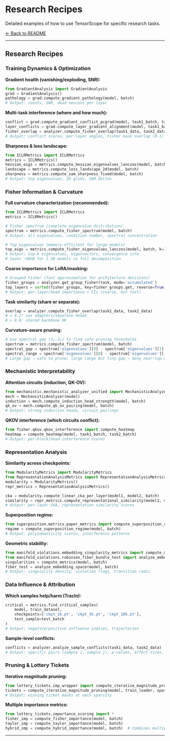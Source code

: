 # Research Recipes

Detailed examples of how to use TensorScope for specific research tasks.

[← Back to README](../README.md)

---

## Research Recipes

### Training Dynamics & Optimization

**Gradient health (vanishing/exploding, SNR):**
```python
from GradientAnalysis import GradientAnalysis
grad = GradientAnalysis()
pathology = grad.compute_gradient_pathology(model, batch)
# Output: counts, SNR, dead neurons per layer
```

**Multi-task interference (where and how much):**
```python
conflict = grad.compute_gradient_conflict_pcgrad(model, task1_batch, task2_batch)
layer_conflicts = grad.compute_layer_gradient_alignment(model, task1_batch, task2_batch)
fisher_overlap = analyzer.compute_fisher_overlap(task1_data, task2_data)
# Output: conflict scores, per-layer angles, Fisher mask overlap (0-1)
```

**Sharpness & loss landscape:**
```python
from ICLRMetrics import ICLRMetrics
metrics = ICLRMetrics()
hessian_eigs = metrics.compute_hessian_eigenvalues_lanczos(model, batch, k=20)
landscape = metrics.compute_loss_landscape_2d(model, batch)
sharpness = metrics.compute_sam_sharpness_fixed(model, batch)
# Output: top eigenvalues, 2D grids, SAM deltas
```

### Fisher Information & Curvature

**Full curvature characterization (recommended):**
```python
from ICLRMetrics import ICLRMetrics
metrics = ICLRMetrics()

# Fisher spectrum (complete eigenvalue distribution)
spectrum = metrics.compute_fisher_spectrum(model, batch)
# Output: all eigenvalues, condition number, spectral concentration

# Top eigenvalues (memory-efficient for large models)
top_eigs = metrics.compute_fisher_eigenvalues_lanczos(model, batch, k=20)
# Output: top-k eigenvalues, eigenvectors, convergence info
# Saves ~48GB for 1.5B models vs full decomposition
```

**Coarse importance for LoRA/masking:**
```python
# Grouped Fisher (fast approximation for architecture decisions)
fisher_groups = analyzer.get_group_fisher(task, mode='accumulated')
top_layers = sorted(fisher_groups, key=fisher_groups.get, reverse=True)[:4]
# Output: per-layer/head importance + CIs (coarse, but fast)
```

**Task similarity (share or separate):**
```python
overlap = analyzer.compute_fisher_overlap(task1_data, task2_data)
# < 0.2: use adapters/separate heads
# > 0.8: shared backbone OK
```

**Curvature-aware pruning:**
```python
# Use spectral gap (λ₁-λ₂) to find safe pruning thresholds
spectrum = metrics.compute_fisher_spectrum(model, batch)
spectral_gap = spectrum['eigenvalues'][0] - spectrum['eigenvalues'][1]
spectral_range = spectrum['eigenvalues'][0] - spectrum['eigenvalues'][-1]
# Large gap → safe to prune; large range but tiny gap → many near-top modes, stay conservative
```

### Mechanistic Interpretability

**Attention circuits (induction, QK-OV):**
```python
from mechanistic.mechanistic_analyzer_unified import MechanisticAnalyzer
mech = MechanisticAnalyzer(model)
induction = mech.compute_induction_head_strength(model, batch)
qk_ov = mech.compute_qk_ov_pairing(model, batch)
# Output: strong induction heads, circuit pairings
```

**QKOV interference (which circuits conflict):**
```python
from fisher.qkov.qkov_interference import compute_heatmap
heatmap = compute_heatmap(model, task1_batch, task2_batch)
# Output: per-block/head interference scores
```

### Representation Analysis

**Similarity across checkpoints:**
```python
from ModularityMetrics import ModularityMetrics
from RepresentationAnalysisMetrics import RepresentationAnalysisMetrics
modularity = ModularityMetrics()
repr_metrics = RepresentationAnalysisMetrics()

cka = modularity.compute_linear_cka_per_layer(model1, model2, batch)
similarity = repr_metrics.compute_representational_similarity(model1, model2, batch)
# Output: per-layer CKA, representation similarity scores
```

**Superposition regime:**
```python
from superposition.metrics.paper_metrics import compute_superposition_regime
regime = compute_superposition_regime(model, batch)
# Output: polysemanticity scores, interference patterns
```

**Geometric stability:**
```python
from manifold_violations.embedding_singularity_metrics import compute_metrics
from manifold_violations.robinson_fiber_bundle_test import analyze_embedding_space
singularities = compute_metrics(model, batch)
fiber_test = analyze_embedding_space(model, batch)
# Output: singularity density, violation flags, transition radii
```

### Data Influence & Attribution

**Which samples help/harm (TracIn):**
```python
critical = metrics.find_critical_samples(
    model, train_dataset,
    checkpoints=['ckpt_1k.pt', 'ckpt_5k.pt', 'ckpt_10k.pt'],
    test_sample=test_batch
)
# Output: negative/positive influence indices, trajectories
```

**Sample-level conflicts:**
```python
conflicts = analyzer.analyze_sample_conflicts(task1_data, task2_data)
# Output: specific pairs (sample i, sample j), p-values, effect sizes, FDR flags
```

### Pruning & Lottery Tickets

**Iterative magnitude pruning:**
```python
from lottery_tickets.imp_wrapper import compute_iterative_magnitude_pruning
tickets = compute_iterative_magnitude_pruning(model, train_loader, sparsities=[0.5, 0.8, 0.9])
# Output: winning ticket masks at each sparsity
```

**Multiple importance metrics:**
```python
from lottery_tickets.importance_scoring import *
fisher_imp = compute_fisher_importance(model, batch)
taylor_imp = compute_taylor_importance(model, batch)
hybrid_imp = compute_hybrid_importance(model, batch)  # Combines multiple signals
```

---
